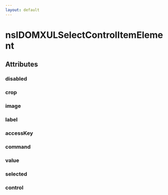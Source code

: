 ```yaml
---
layout: default
---
```


# nsIDOMXULSelectControlItemElement #

## Attributes ##

### disabled ###

### crop ###

### image ###

### label ###

### accessKey ###

### command ###

### value ###

### selected ###

### control ###
